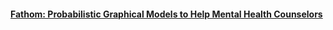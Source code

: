 #### [Fathom: Probabilistic Graphical Models to Help Mental Health Counselors](https://www-prod.media.mit.edu/projects/fathom-probabilistic-graphical-models-to-help-mental-health-counselors/overview/)